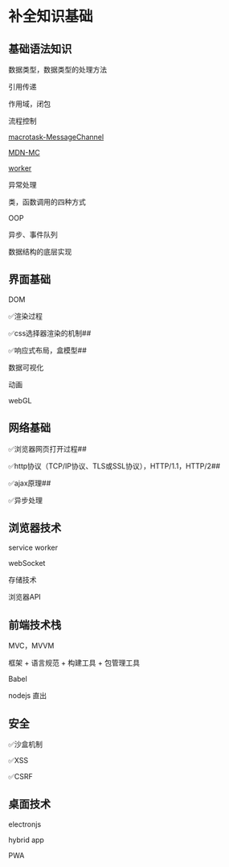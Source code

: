 # 补全知识基础

## 基础语法知识

数据类型，数据类型的处理方法

引用传递

作用域，闭包

流程控制

[macrotask-MessageChannel](https://www.jianshu.com/p/4f07ef18b5d7)

[MDN-MC](https://developer.mozilla.org/zh-CN/docs/Web/API/MessageChannel)

[worker](https://segmentfault.com/a/1190000012528806)

异常处理

类，函数调用的四种方式

OOP

异步、事件队列

数据结构的底层实现

## 界面基础

DOM

✅渲染过程

✅css选择器渲染的机制##

✅响应式布局，盒模型##

数据可视化

动画

webGL

## 网络基础

✅浏览器网页打开过程##

✅http协议（TCP/IP协议、TLS或SSL协议），HTTP/1.1，HTTP/2##

✅ajax原理##

✅异步处理

## 浏览器技术

service worker

webSocket

存储技术

浏览器API

## 前端技术栈

MVC，MVVM

框架 + 语言规范 + 构建工具 + 包管理工具

Babel

nodejs 直出

## 安全

✅沙盒机制

✅XSS

✅CSRF

## 桌面技术

electronjs

hybrid app

PWA

